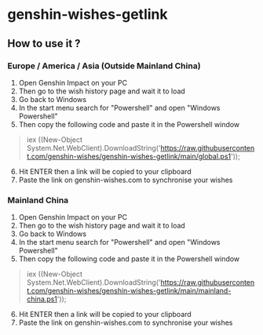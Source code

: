# genshin-wishes-getlink

## How to use it ?

### Europe / America / Asia (Outside Mainland China)
1. Open Genshin Impact on your PC
2. Then go to the wish history page and wait it to load
3. Go back to Windows
4. In the start menu search for "Powershell" and open "Windows Powershell"
5. Then copy the following code and paste it in the Powershell window
> iex ((New-Object System.Net.WebClient).DownloadString('https://raw.githubusercontent.com/genshin-wishes/genshin-wishes-getlink/main/global.ps1'));
6. Hit ENTER then a link will be copied to your clipboard
7. Paste the link on genshin-wishes.com to synchronise your wishes

### Mainland China
1. Open Genshin Impact on your PC
2. Then go to the wish history page and wait it to load
3. Go back to Windows
4. In the start menu search for "Powershell" and open "Windows Powershell"
5. Then copy the following code and paste it in the Powershell window
> iex ((New-Object System.Net.WebClient).DownloadString('https://raw.githubusercontent.com/genshin-wishes/genshin-wishes-getlink/main/mainland-china.ps1'));
6. Hit ENTER then a link will be copied to your clipboard
7. Paste the link on genshin-wishes.com to synchronise your wishes